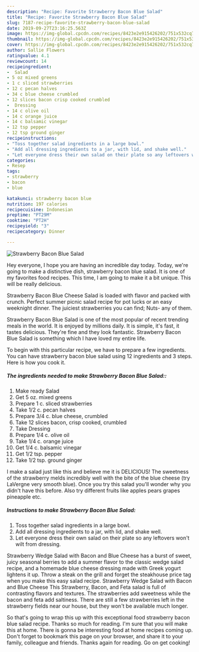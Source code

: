 ```yaml
---
description: "Recipe: Favorite Strawberry Bacon Blue Salad"
title: "Recipe: Favorite Strawberry Bacon Blue Salad"
slug: 7187-recipe-favorite-strawberry-bacon-blue-salad
date: 2019-09-27T23:16:25.563Z
image: https://img-global.cpcdn.com/recipes/8423e2e915426202/751x532cq70/strawberry-bacon-blue-salad-recipe-main-photo.jpg
thumbnail: https://img-global.cpcdn.com/recipes/8423e2e915426202/751x532cq70/strawberry-bacon-blue-salad-recipe-main-photo.jpg
cover: https://img-global.cpcdn.com/recipes/8423e2e915426202/751x532cq70/strawberry-bacon-blue-salad-recipe-main-photo.jpg
author: Sallie Flowers
ratingvalue: 4.1
reviewcount: 14
recipeingredient:
-  Salad
- 5 oz mixed greens
- 1 c sliced strawberries
- 12 c pecan halves
- 34 c blue cheese crumbled
- 12 slices bacon crisp cooked crumbled
-  Dressing
- 14 c olive oil
- 14 c orange juice
- 14 c balsamic vinegar
- 12 tsp pepper
- 12 tsp ground ginger
recipeinstructions:
- "Toss together salad ingredients in a large bowl."
- "Add all dressing ingredients to a jar, with lid, and shake well."
- "Let everyone dress their own salad on their plate so any leftovers won&#39;t wilt from dressing."
categories:
- Resep
tags:
- strawberry
- bacon
- blue

katakunci: strawberry bacon blue
nutrition: 197 calories
recipecuisine: Indonesian
preptime: "PT29M"
cooktime: "PT2H"
recipeyield: "3"
recipecategory: Dinner

---
```



![Strawberry Bacon Blue Salad](https://img-global.cpcdn.com/recipes/8423e2e915426202/751x532cq70/strawberry-bacon-blue-salad-recipe-main-photo.jpg)

Hey everyone, I hope you are having an incredible day today. Today, we're going to make a distinctive dish, strawberry bacon blue salad. It is one of my favorites food recipes. This time, I am going to make it a bit unique. This will be really delicious.

Strawberry Bacon Blue Cheese Salad is loaded with flavor and packed with crunch. Perfect summer picnic salad recipe for pot lucks or an easy weeknight dinner. The juiciest strawberries you can find; Nuts- any of them.

Strawberry Bacon Blue Salad is one of the most popular of recent trending meals in the world. It is enjoyed by millions daily. It is simple, it's fast, it tastes delicious. They're fine and they look fantastic. Strawberry Bacon Blue Salad is something which I have loved my entire life.


To begin with this particular recipe, we have to prepare a few ingredients. You can have strawberry bacon blue salad using 12 ingredients and 3 steps. Here is how you cook it.

##### The ingredients needed to make Strawberry Bacon Blue Salad::

1. Make ready  Salad
1. Get 5 oz. mixed greens
1. Prepare 1 c. sliced strawberries
1. Take 1/2 c. pecan halves
1. Prepare 3/4 c. blue cheese, crumbled
1. Take 12 slices bacon, crisp cooked, crumbled
1. Take  Dressing
1. Prepare 1/4 c. olive oil
1. Take 1/4 c. orange juice
1. Get 1/4 c. balsamic vinegar
1. Get 1/2 tsp. pepper
1. Take 1/2 tsp. ground ginger


I make a salad just like this and believe me it is DELICIOUS! The sweetness of the strawberry melds incredibly well with the bite of the blue cheese (try LaVergne very smooth blue). Once you try this salad you&#39;ll wonder why you didn&#39;t have this before. Also try different fruits like apples pears grapes pineapple etc. 

##### Instructions to make Strawberry Bacon Blue Salad:

1. Toss together salad ingredients in a large bowl.
1. Add all dressing ingredients to a jar, with lid, and shake well.
1. Let everyone dress their own salad on their plate so any leftovers won&#39;t wilt from dressing.


Strawberry Wedge Salad with Bacon and Blue Cheese has a burst of sweet, juicy seasonal berries to add a summer flavor to the classic wedge salad recipe, and a homemade blue cheese dressing made with Greek yogurt lightens it up. Throw a steak on the grill and forget the steakhouse price tag when you make this easy salad recipe. Strawberry Wedge Salad with Bacon and Blue Cheese This Strawberry, Bacon, and Feta salad is full of contrasting flavors and textures. The strawberries add sweetness while the bacon and feta add saltiness. There are still a few strawberries left in the strawberry fields near our house, but they won&#39;t be available much longer. 

So that's going to wrap this up with this exceptional food strawberry bacon blue salad recipe. Thanks so much for reading. I'm sure that you will make this at home. There is gonna be interesting food at home recipes coming up. Don't forget to bookmark this page on your browser, and share it to your family, colleague and friends. Thanks again for reading. Go on get cooking!
